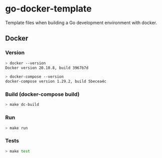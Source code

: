 # go-docker-template
  
Template files when building a Go development environment with docker.  
  

## Docker
  
### Version
  
```bash
> docker --version
Docker version 20.10.8, build 3967b7d

> docker-compose --version
docker-compose version 1.29.2, build 5becea4c
```
  
### Build (docker-compose build)
  
```bash
> make dc-build
```
  
### Run
  
```bash
> make run
```
  
### Tests
  
```bash
> make test
```